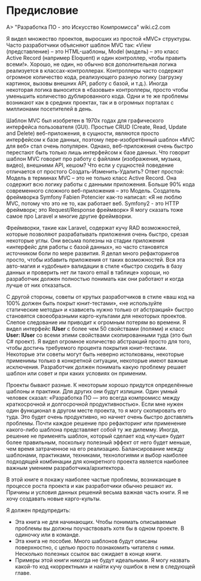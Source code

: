 # Предисловие

A> "Разработка ПО - это Искусство Компромисса" wiki.c2.com

Я видел множество проектов, выросших из простой «MVC» структуры.
Часто разработчики объясняют шаблон MVC так: «View (представление) – это HTML-шаблоны, Model (модель) – это класс Active Record (например Eloquent) и один контроллер, чтобы править всеми!».
Хорошо, не один, но обычно вся дополнительная логика реализуется в классах-контроллерах.
Контроллеры часто содержат огромное количество кода, реализующего разную логику (загрузку картинок, вызовы внешних API, работу с базой, и т.д.).
Иногда некоторая логика выносится в «базовые» контроллеры, просто чтобы уменьшить количество дублированного кода.
Одни и те же проблемы возникают как в средних проектах, так и в огромных порталах с миллионами посетителей в день.

Шаблон MVC был изобретен в 1970х годах для графического интерфейса пользователя (GUI).
Простые CRUD (Create, Read, Update and Delete) веб-приложения, в сущности, являются просто интерфейсом к базе данных, поэтому пере-изобретённый шаблон «MVC для веб» стал очень популярен.
Однако, веб-приложения очень быстро перестают быть только лишь интерфейсом к базе данных.
Что говорит шаблон MVC говорит про работу с файлами (изображения, музыка, видео), внешними API, кешом?
Что если у сущностей поведение отличается от простого Создать-Изменить-Удалить?
Ответ простой: Модель в терминах MVC – это не только класс Active Record. Она содержит всю логику работы с данными приложения.
Больше 90% кода современного сложного веб-приложения – это Модель.
Создатель фреймворка Symfony Fabien Potencier как-то написал: «Я не люблю MVC, потому что это не то, как работает веб. Symfony2 - это HTTP фреймворк; это Request/Response фреймворк»
Я могу сказать тоже самое про Laravel и многие другие фреймворки.

Фреймворки, такие как Laravel, содержат кучу RAD возможностей, которые позволяют разрабатывать приложения очень быстро, срезая некоторые углы.
Они весьма полезны на стадии приложения «интерфейс для работы с базой данных», но часто становятся источником боли по мере развития.
Я делал много рефакторингов просто, чтобы избавить приложения от таких возможностей.
Вся эта авто-магия и «удобные» валидации в стиле «быстро сходить в базу данных и проверить нет ли такого email в таблице» хороши, но разработчик должен полностью понимать как они работают и когда лучше от них отказаться.

С другой стороны, советы от крутых разработчиков в стиле «ваш код на 100% должен быть покрыт юнит-тестами», «не используйте статические методы» и «зависеть нужно только от абстракций» быстро становятся своеобразными карго-культами для некоторых проектов.
Слепое следование им приводит к огромным потерям во времени.
Я видел интерфейс **IUser** с более чем 50 свойствами (полями) и класс **User: IUser** со всеми этими свойствами скопированными туда (это был C# проект).
Я видел огромное количество абстракций просто для того, чтобы достичь требуемого процента покрытия юнит-тестами.
Некоторые эти советы могут быть неверно истолкованы, некоторые применимы только в конкретной ситуации, некоторые имеют важные исключения.
Разработчик должен понимать какую проблему решает шаблон или совет и при каких условиях он применим.

Проекты бывают разные.
К некоторым хорошо придутся определённые шаблоны и практики. Для других они будут излишни.
Один умный человек сказал: «Разработка ПО — это всегда компромисс между краткосрочной и долгосрочной продуктивностью».
Если мне нужен один функционал в другом месте проекта, то я могу скопировать его туда.
Это будет очень продуктивно, но начнет очень быстро доставлять проблемы.
Почти каждое решение про рефакторинг или применение какого-либо шаблона представляет собой ту же дилемму.
Иногда, решение не применять шаблон, который сделает код «лучше» будет более правильным, поскольку полезный эффект от него будет меньше, чем время затраченное на его реализацию.
Балансирование между шаблонами, практиками, техниками, технологиями и выбор наиболее подходящей комбинации для конкретного проекта является наиболее важным умением разработчика/архитектора.

В этой книге я покажу наиболее частые проблемы, возникающие в процессе роста проекта и как разработчики обычно решают их.
Причины и условия данных решений весьма важная часть книги. Я не хочу создавать новые карго-культы.

Я должен предупредить:

* Эта книга не для начинающих. Чтобы понимать описываемые проблемы вы должны поучаствовать хотя бы в одном проекте. В одиночку или в команде.
* Эта книга не пособие. Много шаблонов будут описаны поверхностно, с целью просто познакомить читателя с ними. Несколько полезных ссылок вас ожидает в конце книги.
* Примеры этой книги никогда не будут идеальными. Я могу назвать какой-то код «корректным» и найти кучу ошибок в нем в следующей главе.